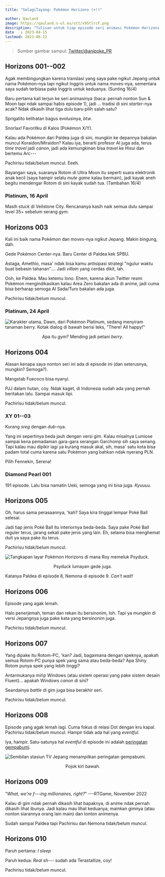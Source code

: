 ```yaml
---
title: "SelagiTayang: Pokémon Horizons (+!)"

author: Qauland
image: https://qauland.s-ul.eu/stt/x9StlrcF.png
description: "Tulisan untuk tiap episode seri animasi Pokémon Horizons yang mulai tayang di kuartal kedua 2023. Plus, seri Pokémon XY, seri Pokémon Diamond Pearl, dan gim Pokémon Platinum."
date   : 2023-04-15
lastmod: 2023-06-12
---
```


> Sumber gambar sampul: [Twitter/@anipoke_PR](https://twitter.com/anipoke_PR/status/1631603069950517253)

## Horizons 001--002

Agak membingungkan karena translasi yang saya pake ngikut Jepang untuk nama Pokémon-nya tapi ngikut Inggris untuk nama *moves*-nya, sementara saya sudah terbiasa pake Inggris untuk keduanya. (Sunting 16/4)

Baru pertama kali terjun ke seri animasinya (baca: pernah nonton Sun & Moon tapi ndak sampai habis episode 1), jadi ... tradisi di sini *starter*-nya acak? Ndak dikasih lihat tiga dulu baru pilih salah satu?

Sprigatito kelihatan bagus evolusinya, *btw*.

Snorlax! Favoritku di Kalos (Pokémon X/Y).

Kalau ada Pokémon dari Paldea juga di sini, mungkin ke depannya bakalan muncul Koraidon/Miraidon? Kalau iya, berarti profesor AI juga ada, terus *time travel* jadi *canon*, jadi ada kemungkinan bisa *travel* ke Hisui dan bertemu Arc---

Pachirisu tidak/belum muncul. Eeeh.

Bayangan saya, suaranya Rotom di Ultra Moon itu seperti suara elektronik anak kecil (saya hampir selalu *mute game* kalau bermain), jadi kayak aneh begitu mendengar Rotom di sini kayak sudah tua. (Tambahan 16/4)

### Platinum, 16 April

Masih *stuck* di Veilstone City. Rencananya kasih naik semua dulu sampai level 35+ sebelum serang *gym*.

## Horizons 003

Kali ini baik nama Pokémon dan *moves*-nya ngikut Jepang. Makin bingung, dah.

Gede Pokémon Center-nya. Baru Center di Paldea kek SPBU.

Astaga, Amethio, masa' ndak bisa kamu antisipasi strategi "ngulur waktu buat bebasin tahanan".... Jadi *villain* yang cerdas dikit, lah.

Ooh, ke Paldea. Mau ketemu Iono. Ehem, karena akun Twitter resmi Pokémon mengindikasikan kalau Area Zero bakalan ada di anime, jadi cuma bisa berharap semoga AI Sada/Turo bakalan ada juga.

Pachirisu tidak/belum muncul.

### Platinum, 24 April

![Karakter utama, Dawn, dari Pokémon Platinum, sedang menyiram tanaman berry. Kotak dialog di bawah berisi teks, "There! All happy!"](/images/outside_veilstone_512.png)

<p align="center">Apa itu <i>gym</i>? Mending jadi petani <i>berry</i>.</p>

## Horizons 004

Alasan kenapa saya nonton seri ini ada di episode ini (dan seterusnya, mungkin? Semoga?).

Mangstab Fuecoco bisa nyanyi.

PJJ dalam hutan, coy. Ndak kaget, di Indonesia sudah ada yang pernah beritakan lalu. Sampai masuk tipi.

Pachirisu tidak/belum muncul.

### XY 01--03

Kurang *sreg* dengan *dub*-nya.

Yang ini sepertinya beda jauh dengan versi gim. Kalau misalnya Lumiose sampai kena pemadaman gara-gara serangan Garchomp sih saya senang. Tapi kalau mau dipikir lagi ya kurang masuk akal, sih, masa' satu kota bisa padam total cuma karena satu Pokémon yang bahkan ndak nyerang PLN.

Pilih Fennekin, Serena!

### Diamond Pearl 001

191 episode. Lalu bisa namatin Ueki, semoga yang ini bisa juga. *Kyuuuu*.

## Horizons 005

Oh, harus sama perasaannya, 'kah? Saya kira tinggal lempar Poké Ball selesai.

Jadi tiap jenis Poké Ball itu interiornya beda-beda. Saya pake Poké Ball reguler terus, jarang sekali pake jenis yang lain. Eh, selama bisa menghemat duit ya saya pake itu terus.

Pachirisu tidak/belum muncul.

![Tangkapan layar Pokémon Horizons di mana Roy memeluk Psyduck.](/images/psyduck.jpg)

<p align="center">Psyduck lumayan gede juga.</p>

Katanya Paldea di episode 8, Nemona di episode 9. *Can't wait!*

## Horizons 006

Episode yang agak lemah.

Halo penerjemah, teman dan rekan itu bersinonim, loh. Tapi ya mungkin di versi Jepangnya juga pake kata yang bersinonim juga.

Pachirisu tidak/belum muncul.

## Horizons 007

Yang dipake itu Rotom-PC, 'kan? Jadi, bagaimana dengan speknya, apakah semua Rotom-PC punya spek yang sama atau beda-beda? Apa Shiny Rotom punya spek yang lebih tinggi?

Antarmukanya mirip Windows (atau sistem operasi yang pake sistem desain Fluent)... apakah Windows *canon* di sini?

Seandainya *battle* di gim juga bisa berakhir seri.

Pachirisu tidak/belum muncul.

## Horizons 008

Episode yang agak lemah lagi. Cuma fokus di relasi Dot dengan kru kapal. Pachirisu tidak/belum muncul. Hampir tidak ada hal yang *eventful*.

Iya, hampir. Satu-satunya hal *eventful* di episode ini adalah [peringatan gempabumi](https://youtu.be/c44rvgMuwZA).

![Sembilan stasiun TV Jepang menampilkan peringatan gempabumi.](/images/Screenshot_2023-06-04-min.png)

<p align="center">Pojok kiri bawah.</p>

## Horizons 009

"*What, we're f---ing millionaires, right?*" ---RTGame, November 2022

Kalau di gim ndak pernah dikasih lihat bapaknya, di anime ndak pernah dikasih lihat ibunya. Jadi kalau mau lihat keduanya, mainkan gimnya (atau nonton siarannya orang lain main) dan tonton animenya.

Sudah sampai Paldea tapi Pachirisu dan Nemona tidak/belum muncul.

## Horizons 010

Paruh pertama: *I sleep*

Paruh kedua: *Real sh---* sudah ada Terastallize, coy!

Pachirisu tidak/belum muncul.
